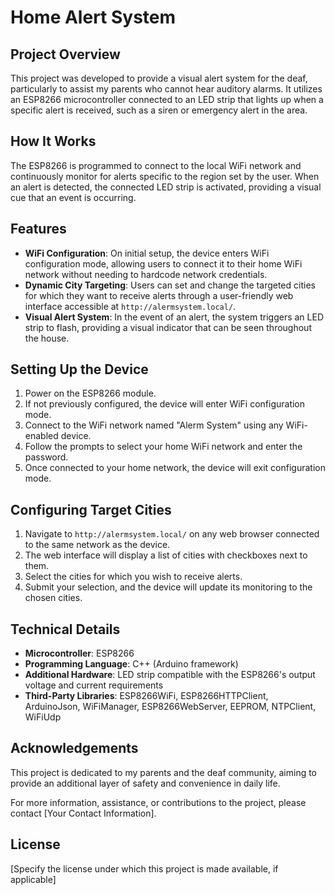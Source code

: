 # Home Alert System

## Project Overview
This project was developed to provide a visual alert system for the deaf, particularly to assist my parents who cannot hear auditory alarms. It utilizes an ESP8266 microcontroller connected to an LED strip that lights up when a specific alert is received, such as a siren or emergency alert in the area.

## How It Works
The ESP8266 is programmed to connect to the local WiFi network and continuously monitor for alerts specific to the region set by the user. When an alert is detected, the connected LED strip is activated, providing a visual cue that an event is occurring.

## Features
- **WiFi Configuration**: On initial setup, the device enters WiFi configuration mode, allowing users to connect it to their home WiFi network without needing to hardcode network credentials.
- **Dynamic City Targeting**: Users can set and change the targeted cities for which they want to receive alerts through a user-friendly web interface accessible at `http://alermsystem.local/`.
- **Visual Alert System**: In the event of an alert, the system triggers an LED strip to flash, providing a visual indicator that can be seen throughout the house.

## Setting Up the Device
1. Power on the ESP8266 module.
2. If not previously configured, the device will enter WiFi configuration mode.
3. Connect to the WiFi network named "Alerm System" using any WiFi-enabled device.
4. Follow the prompts to select your home WiFi network and enter the password.
5. Once connected to your home network, the device will exit configuration mode.

## Configuring Target Cities
1. Navigate to `http://alermsystem.local/` on any web browser connected to the same network as the device.
2. The web interface will display a list of cities with checkboxes next to them.
3. Select the cities for which you wish to receive alerts.
4. Submit your selection, and the device will update its monitoring to the chosen cities.

## Technical Details
- **Microcontroller**: ESP8266
- **Programming Language**: C++ (Arduino framework)
- **Additional Hardware**: LED strip compatible with the ESP8266's output voltage and current requirements
- **Third-Party Libraries**: ESP8266WiFi, ESP8266HTTPClient, ArduinoJson, WiFiManager, ESP8266WebServer, EEPROM, NTPClient, WiFiUdp

## Acknowledgements
This project is dedicated to my parents and the deaf community, aiming to provide an additional layer of safety and convenience in daily life.

For more information, assistance, or contributions to the project, please contact [Your Contact Information].

## License
[Specify the license under which this project is made available, if applicable]
